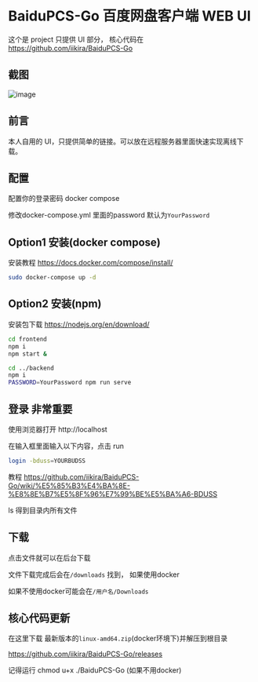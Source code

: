 # BaiduPCS-Go 百度网盘客户端 WEB UI

这个是 project 只提供 UI 部分， 核心代码在 https://github.com/iikira/BaiduPCS-Go

## 截图

![image](docs/Capture.JPG)

## 前言

本人自用的 UI，只提供简单的链接。可以放在远程服务器里面快速实现离线下载。

## 配置

配置你的登录密码 docker compose

修改docker-compose.yml 里面的password 默认为`YourPassword`

## Option1 安装(docker compose)

安装教程 https://docs.docker.com/compose/install/

```bash
sudo docker-compose up -d
```

## Option2 安装(npm)
安装包下载 https://nodejs.org/en/download/
``` bash
cd frontend
npm i
npm start &

cd ../backend
npm i
PASSWORD=YourPassword npm run serve
```

## 登录 非常重要

使用浏览器打开 http://localhost

在输入框里面输入以下内容，点击 run

``` bash
login -bduss=YOURBUDSS
```
教程 https://github.com/iikira/BaiduPCS-Go/wiki/%E5%85%B3%E4%BA%8E-%E8%8E%B7%E5%8F%96%E7%99%BE%E5%BA%A6-BDUSS

ls
得到目录内所有文件

## 下载

点击文件就可以在后台下载

文件下载完成后会在`/downloads` 找到， 如果使用docker

如果不使用docker可能会在`/用户名/Downloads`


## 核心代码更新

在这里下载 最新版本的`linux-amd64.zip`(docker环境下)并解压到根目录

https://github.com/iikira/BaiduPCS-Go/releases

记得运行 chmod u+x ./BaiduPCS-Go (如果不用docker)

